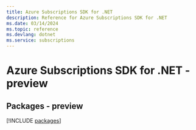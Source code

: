 ```yaml
---
title: Azure Subscriptions SDK for .NET
description: Reference for Azure Subscriptions SDK for .NET
ms.date: 03/14/2024
ms.topic: reference
ms.devlang: dotnet
ms.service: subscriptions
---
```

# Azure Subscriptions SDK for .NET - preview
## Packages - preview
[!INCLUDE [packages](subscriptions-index.md)]